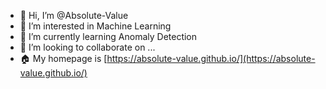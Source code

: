 - 👋 Hi, I’m @Absolute-Value
- 👀 I’m interested in Machine Learning
- 🌱 I’m currently learning Anomaly Detection
- 💞️ I’m looking to collaborate on ...
- 🏠 My homepage is [https://absolute-value.github.io/](https://absolute-value.github.io/)

<!---
Absolute-Value/Absolute-Value is a ✨ special ✨ repository because its `README.md` (this file) appears on your GitHub profile.
You can click the Preview link to take a look at your changes.
--->
